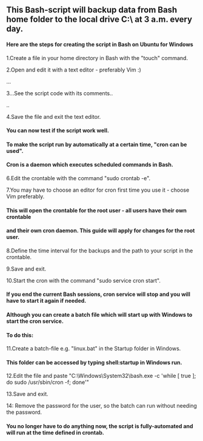 ## This Bash-script will backup data from Bash home folder to the local drive C:\ at 3 a.m. every day.

#### Here are the steps for creating the script in Bash on Ubuntu for Windows

1.Create a file in your home directory in Bash with the "touch" command. 

2.Open and edit it with a text editor - preferably Vim :)

...

3...See the script code with its comments..

..

4.Save the file and exit the text editor.

#### You can now test if the script work well.

#### To make the script run by automatically at a certain time, "cron can be used". 
#### Cron is a daemon which executes scheduled commands in Bash.

6.Edit the crontable with the command "sudo crontab -e". 

7.You may have to choose an editor for cron first time you use it - choose Vim preferably.
#### This will open the crontable for the root user - all users have their own crontable
#### and their own cron daemon. This guide will apply for changes for the root user.

8.Define the time interval for the backups and the path to your script in the crontable.

9.Save and exit.

10.Start the cron with the command "sudo service cron start".
#### If you end the current Bash sessions, cron service will stop and you will have to start it again if needed.



#### Although you can create a batch file which will start up with Windows to start the cron service.
#### To do this:

11.Create a batch-file e.g. "linux.bat" in the Startup folder in Windows.
#### This folder can be accessed by typing shell:startup in Windows run.

12.Edit the file and paste "C:\Windows\System32\bash.exe -c 'while [ true ]; do sudo /usr/sbin/cron -f; done'"

13.Save and exit.

14: Remove the password for the user, so the batch can run without needing the password.

#### You no longer have to do anything now, the script is fully-automated and will run at the time defined in crontab.
